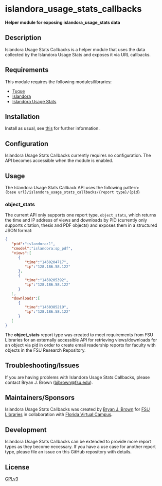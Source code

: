 # islandora_usage_stats_callbacks
**Helper module for exposing islandora_usage_stats data**

## Description
Islandora Usage Stats Callbacks is a helper module that uses the data collected by the Islandora Usage Stats and exposes it via URL callbacks.

## Requirements
This module requires the following modules/libraries:
* [Tuque](https://github.com/islandora/tuque)
* [Islandora](https://github.com/islandora/islandora)
* [Islandora Usage Stats](https://github.com/Islandora/islandora_usage_stats)

## Installation
Install as usual, see [this](https://drupal.org/documentation/install/modules-themes/modules-7) for further information.

## Configuration
Islandora Usage Stats Callbacks currently requires no configuration. The API becomes accessible when the module is enabled.

## Usage
The Islandora Usage Stats Callback API uses the following pattern:  
`{base url}/islandora_usage_stats_callbacks/{report type}/{pid}`

### object_stats
The current API only supports one report type, `object_stats`, which returns the time and IP address of views and downloads by PID (currently only supports citation, thesis and PDF objects) and exposes them in a structured JSON format:
```json
{  
   "pid":"islandora:1",
   "cmodel":"islandora:sp_pdf",
   "views":[  
      {  
         "time":"1450204717",
         "ip":"128.186.58.122"
      },
      {  
         "time":"1450205392",
         "ip":"128.186.58.122"
      }
   ],
   "downloads":[  
      {  
         "time":"1450385219",
         "ip":"128.186.58.122"
      }
   ]
}
```
The **object_stats** report type was created to meet requirements from  FSU Libraries for an externally accessible API for retrieving views/downloads for an object via pid in order to create email readership reports for faculty with objects in the FSU Research Repository.

## Troubleshooting/Issues
If you are having problems with Islandora Usage Stats Callbacks, please contact Bryan J. Brown (bjbrown@fsu.edu).

## Maintainers/Sponsors
Islandora Usage Stats Callbacks was created by [Bryan J. Brown](https://github.com/bryjbrown) for [FSU Libraries](https://www.lib.fsu.edu) in collaboration with [Florida Virtual Campus](https://github.com/flvc).

## Development
Islandora Usage Stats Callbacks can be extended to provide more report types as they become necessary.
If you have a use case for another report type, please file an issue on this GitHub repository with details.

## License
[GPLv3](http://www.gnu.org/licenses/gpl-3.0.txt)
